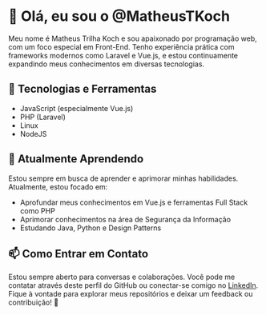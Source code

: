  # 👋 Olá, eu sou o @MatheusTKoch
Meu nome é Matheus Trilha Koch e sou apaixonado por programação web, com um foco especial em Front-End. Tenho experiência prática com frameworks modernos como Laravel e Vue.js, e estou continuamente expandindo meus conhecimentos em diversas tecnologias.
 ## 🚀 Tecnologias e Ferramentas
- JavaScript (especialmente Vue.js)
- PHP (Laravel)
- Linux
- NodeJS
## 🌱 Atualmente Aprendendo
Estou sempre em busca de aprender e aprimorar minhas habilidades. Atualmente, estou focado em:
- Aprofundar meus conhecimentos em Vue.js e ferramentas Full Stack como PHP 
- Aprimorar conhecimentos na área de Segurança da Informação
- Estudando Java, Python e Design Patterns
## 📫 Como Entrar em Contato
Estou sempre aberto para conversas e colaborações. Você pode me contatar através deste perfil do GitHub ou conectar-se comigo no [LinkedIn](https://www.linkedin.com/in/matheus-trilha-koch-712806162/).
Fique à vontade para explorar meus repositórios e deixar um feedback ou contribuição! 🌟
<!---
MatheusTKoch/MatheusTKoch is a ✨ special ✨ repository because its `README.md` (this file) appears on your GitHub profile.
You can click the Preview link to take a look at your changes.
--->
